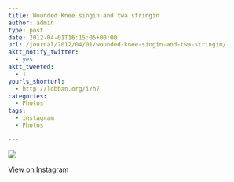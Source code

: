 ```yaml
---
title: Wounded Knee singin and twa stringin
author: admin
type: post
date: 2012-04-01T16:15:05+00:00
url: /journal/2012/04/01/wounded-knee-singin-and-twa-stringin/
aktt_notify_twitter:
  - yes
aktt_tweeted:
  - 1
yourls_shorturl:
  - http://lobban.org/i/h7
categories:
  - Photos
tags:
  - instagram
  - Photos

---
```

![][1]

[View on Instagram][2]

 [1]: http://distilleryimage4.instagram.com/25c8654c7c1511e180d51231380fcd7e_7.jpg
 [2]: http://instagr.am/p/I4hss4Klok/